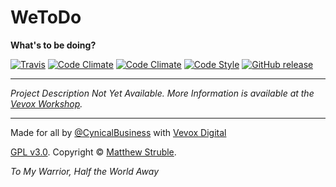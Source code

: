 # WeToDo

**What's to be doing?**

[![Travis](https://img.shields.io/travis/VevoxDigital/WeToDo/master.svg?style=flat-square)](https://travis-ci.org/VevoxDigital/WeToDo)
[![Code Climate](https://img.shields.io/codeclimate/github/VevoxDigital/WeToDo.svg?style=flat-square)](https://codeclimate.com/github/VevoxDigital/WeToDo)
[![Code Climate](https://img.shields.io/codeclimate/coverage/github/VevoxDigital/WeToDo.svg?style=flat-square)](https://codeclimate.com/github/VevoxDigital/WeToDo)
[![Code Style](https://img.shields.io/badge/code_style-standard-brightgreen.svg?style=flat-square)](http://standardjs.com)
[![GitHub release](https://img.shields.io/github/release/VevoxDigital/WeToDo.svg?style=flat-square)](https://github.com/VevoxDigital/WeToDo/releases)

----

*Project Description Not Yet Available. More Information is available at the [Vevox Workshop](http://vevox.io/p/wetodo).*

----

Made for all by [@CynicalBusiness](https://github.com/CynicalBusiness) with [Vevox Digital](http://vevox.io)

[GPL v3.0](/LICENSE). Copyright &copy; [Matthew Struble](https://github.com/CynicalBusiness).

*To My Warrior, Half the World Away*
